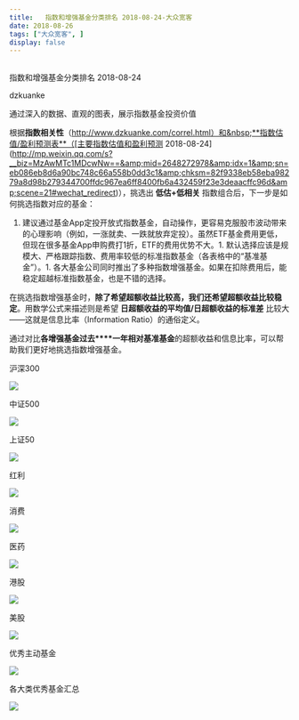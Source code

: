 ```yaml
---
title:   指数和增强基金分类排名 2018-08-24-大众宽客
date: 2018-08-26
tags: ["大众宽客", ]
display: false
---
```



## 



指数和增强基金分类排名 2018-08-24




dzkuanke




通过深入的数据、直观的图表，展示指数基金投资价值


根据**指数相关性**（http://www.dzkuanke.com/correl.html）和&nbsp;**指数估值/盈利预测表**（[主要指数估值和盈利预测 2018-08-24](http://mp.weixin.qq.com/s?__biz=MzAwMTc1MDcwNw==&amp;mid=2648272978&amp;idx=1&amp;sn=eb086eb8d6a90bc748c66a558b0dd3c1&amp;chksm=82f9338eb58eba98279a8d98b279344700ffdc967ea6ff8400fb6a432459f23e3deaacffc96d&amp;scene=21#wechat_redirect)），挑选出&nbsp;**低估+低相关**&nbsp;指数组合后，下一步是如何挑选指数对应的基金：


1. 建议通过基金App定投开放式指数基金，自动操作，更容易克服股市波动带来的心理影响（例如，一涨就卖、一跌就放弃定投）。虽然ETF基金费用更低，但现在很多基金App申购费打1折，ETF的费用优势不大。1. 默认选择应该是规模大、严格跟踪指数、费用率较低的标准指数基金（各表格中的“基准基金”）。1. 各大基金公司同时推出了多种指数增强基金。如果在扣除费用后，能稳定超越标准指数基金，也是不错的选择。


在挑选指数增强基金时<h-char unicode="ff0c" class="" style="max-width: 100%;box-sizing: border-box !important;word-wrap: break-word !important;">，</h-char>**除了希望超额收益比较高**<h-char unicode="ff0c" class="" style="max-width: 100%;box-sizing: border-box !important;word-wrap: break-word !important;"><h-inner style="max-width: 100%;box-sizing: border-box !important;word-wrap: break-word !important;">**，**</h-inner></h-char>**我们还希望超额收益比较稳定**<h-char unicode="3002" class="" style="max-width: 100%;box-sizing: border-box !important;word-wrap: break-word !important;">。</h-char>用数学公式来描述则是希望&nbsp;**日超额收益的平均值/日超额收益的标准差**&nbsp;比较大<h-char unicode="2014" class="" style="max-width: 100%;box-sizing: border-box !important;word-wrap: break-word !important;">——</h-char>这就是信息比率<h-char unicode="ff08" class="" style="max-width: 100%;box-sizing: border-box !important;word-wrap: break-word !important;">（</h-char>Information Ratio<h-char unicode="ff09" class="" style="max-width: 100%;box-sizing: border-box !important;word-wrap: break-word !important;">）</h-char>的通俗定义<h-char unicode="3002" class="" style="max-width: 100%;box-sizing: border-box !important;word-wrap: break-word !important;">。</h-char>

<h-char unicode="3002" class="" style="max-width: 100%;box-sizing: border-box !important;word-wrap: break-word !important;"></h-char>

通过对比**各增强基金过去****一年相对基准基金**的超额收益和信息比率<h-char unicode="ff0c" class="" style="max-width: 100%;box-sizing: border-box !important;word-wrap: break-word !important;">，</h-char>可以帮助我们更好地挑选指数增强基金。





沪深300

<img class="" data-copyright="0" data-ratio="0.8273092369477911" data-s="300,640" src="https://mmbiz.qpic.cn/mmbiz_png/PKw3FQPmhIgx2xpugpYqYicBLLQVP8qCg0Ja9OPh7wkMZlD90xKyLJ6XXpG5EDJspHpbsZrOwUoiaENXYBSictv4w/640?wx_fmt=png" data-type="png" data-w="996"/>



中证500

<img class="" data-copyright="0" data-ratio="0.5669144981412639" data-s="300,640" src="https://mmbiz.qpic.cn/mmbiz_png/PKw3FQPmhIgx2xpugpYqYicBLLQVP8qCgGEXWUogCibZXpcgkwnzDVzyibxCm3AhDrvgiaALFRFTgiaQam5d8d2VLng/640?wx_fmt=png" data-type="png" data-w="1076"/>



上证50

<img class="" data-copyright="0" data-ratio="0.37030075187969924" data-s="300,640" src="https://mmbiz.qpic.cn/mmbiz_png/PKw3FQPmhIgx2xpugpYqYicBLLQVP8qCg7VxFLLN4YibX0SibfMtaaIFqOBg0hhVic4vdtIbvg7pQA2at5oBrV7Lyw/640?wx_fmt=png" data-type="png" data-w="1064"/>



红利

<img class="" data-copyright="0" data-ratio="0.4047186932849365" data-s="300,640" src="https://mmbiz.qpic.cn/mmbiz_png/PKw3FQPmhIgx2xpugpYqYicBLLQVP8qCg3CrkeyXrBhtBHABK2C8pSiafKwuwc28YdTLGic5DLvg81bG1ib0TeBSTg/640?wx_fmt=png" data-type="png" data-w="1102"/>



消费

<img class="" data-copyright="0" data-ratio="0.3856589147286822" data-s="300,640" src="https://mmbiz.qpic.cn/mmbiz_png/PKw3FQPmhIgx2xpugpYqYicBLLQVP8qCglMvIscPh96EPdndVHhy7Im5vDKWaG9L2lLxxiaEOySOpvich1iaicoB3mg/640?wx_fmt=png" data-type="png" data-w="1032"/>



医药

<img class="" data-copyright="0" data-ratio="0.5408560311284046" data-s="300,640" src="https://mmbiz.qpic.cn/mmbiz_png/PKw3FQPmhIgx2xpugpYqYicBLLQVP8qCgH2nGxo591Qcm0hYouiaHNCLS4HJaa7xbeab84iciaakqNW4AhcXibMWhsQ/640?wx_fmt=png" data-type="png" data-w="1028"/>



港股

<img class="" data-copyright="0" data-ratio="0.32137030995106036" data-s="300,640" src="https://mmbiz.qpic.cn/mmbiz_png/PKw3FQPmhIgx2xpugpYqYicBLLQVP8qCgO7zk6ATJe2H7HE4wlbpcGmlUBqoOicE8yGkvzYcb0sm0RZmQOz8ia7wg/640?wx_fmt=png" data-type="png" data-w="1226"/>



美股

<img class="" data-copyright="0" data-ratio="0.4035656401944895" data-s="300,640" src="https://mmbiz.qpic.cn/mmbiz_png/PKw3FQPmhIgx2xpugpYqYicBLLQVP8qCg2piam0OZLxicpDHGdXVMTIibCwR3v7eHswa5A7x4EjXfg2jic6re0sPcLg/640?wx_fmt=png" data-type="png" data-w="1234"/>



优秀主动基金

<img class="" data-copyright="0" data-ratio="0.5571142284569138" data-s="300,640" src="https://mmbiz.qpic.cn/mmbiz_png/PKw3FQPmhIgx2xpugpYqYicBLLQVP8qCgRGvPfiaFRxfICFoXiaqqWnpshtOsWqtGTM620yGyUSQQXYrdGjkxSvPg/640?wx_fmt=png" data-type="png" data-w="998"/>



各大类优秀基金汇总

<img class="" data-copyright="0" data-ratio="0.5305410122164049" data-s="300,640" src="https://mmbiz.qpic.cn/mmbiz_png/PKw3FQPmhIgx2xpugpYqYicBLLQVP8qCgsic7BexskHvBEicYMMgGSryrtAVnN6XE5Dc0VWT2es2L4eSEuZqjgibsw/640?wx_fmt=png" data-type="png" data-w="1146"/>